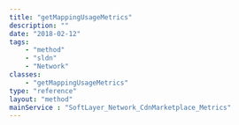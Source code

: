 ```yaml
---
title: "getMappingUsageMetrics"
description: ""
date: "2018-02-12"
tags:
    - "method"
    - "sldn"
    - "Network"
classes:
    - "getMappingUsageMetrics"
type: "reference"
layout: "method"
mainService : "SoftLayer_Network_CdnMarketplace_Metrics"
---
```

